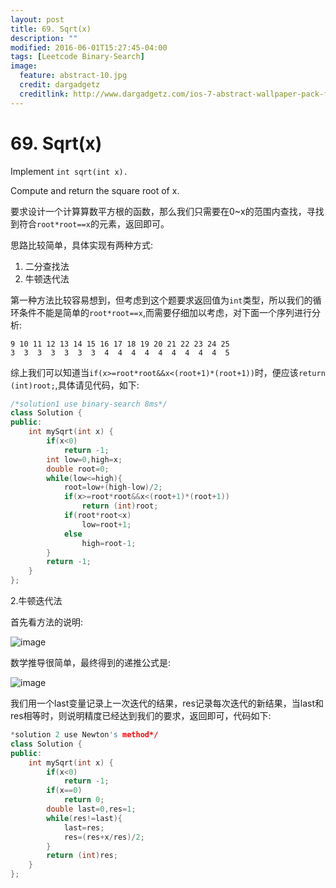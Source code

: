 ```yaml
---
layout: post
title: 69. Sqrt(x)
description: ""
modified: 2016-06-01T15:27:45-04:00
tags: [Leetcode Binary-Search]
image:
  feature: abstract-10.jpg
  credit: dargadgetz
  creditlink: http://www.dargadgetz.com/ios-7-abstract-wallpaper-pack-for-iphone-5-and-ipod-touch-retina/
---
```


# 69. Sqrt(x)

Implement ```int sqrt(int x).```

Compute and return the square root of x.

要求设计一个计算算数平方根的函数，那么我们只需要在0~x的范围内查找，寻找到符合```root*root==x```的元素，返回即可。

思路比较简单，具体实现有两种方式:
1. 二分查找法
2. 牛顿迭代法

第一种方法比较容易想到，但考虑到这个题要求返回值为```int```类型，所以我们的循环条件不能是简单的```root*root==x```,而需要仔细加以考虑，对下面一个序列进行分析:


```
9 10 11 12 13 14 15 16 17 18 19 20 21 22 23 24 25
3  3  3  3  3  3  3  4  4  4  4  4  4  4  4  4  5
```
综上我们可以知道当```if(x>=root*root&&x<(root+1)*(root+1))```时，便应该```return (int)root;```,具体请见代码，如下:


```c++
/*solution1 use binary-search 8ms*/
class Solution {
public:
    int mySqrt(int x) {
        if(x<0)
            return -1;
        int low=0,high=x;
        double root=0;
        while(low<=high){
            root=low+(high-low)/2;
            if(x>=root*root&&x<(root+1)*(root+1))
                return (int)root;
            if(root*root<x)
                low=root+1;
            else
                high=root-1;
        }
        return -1;
    }
};
```

2.牛顿迭代法

首先看方法的说明:

![image](C:\Users\Kelvin\Desktop\捕获.PNG)

数学推导很简单，最终得到的递推公式是:

![image](http://1.im.guokr.com/formula/768b411ac2ba3b8e23a2e85f2dfc565ecf2d13b9.svg)

我们用一个last变量记录上一次迭代的结果，res记录每次迭代的新结果，当last和res相等时，则说明精度已经达到我们的要求，返回即可，代码如下:


```c++
*solution 2 use Newton's method*/
class Solution {
public:
    int mySqrt(int x) {
        if(x<0)
            return -1;
        if(x==0)
            return 0;
        double last=0,res=1;
        while(res!=last){
            last=res;
            res=(res+x/res)/2;
        }
        return (int)res;
    }
};
```


